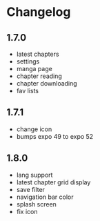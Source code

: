 # Changelog

## 1.7.0

- latest chapters
- settings
- manga page
- chapter reading
- chapter downloading
- fav lists

## 1.7.1

- change icon
- bumps expo 49 to expo 52

## 1.8.0

- lang support
- latest chapter grid display
- save filter
- navigation bar color
- splash screen
- fix icon
